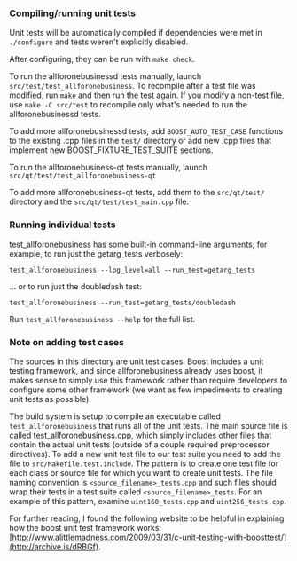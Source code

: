 ### Compiling/running unit tests

Unit tests will be automatically compiled if dependencies were met in `./configure`
and tests weren't explicitly disabled.

After configuring, they can be run with `make check`.

To run the allforonebusinessd tests manually, launch `src/test/test_allforonebusiness`. To recompile
after a test file was modified, run `make` and then run the test again. If you
modify a non-test file, use `make -C src/test` to recompile only what's needed
to run the allforonebusinessd tests.

To add more allforonebusinessd tests, add `BOOST_AUTO_TEST_CASE` functions to the existing
.cpp files in the `test/` directory or add new .cpp files that
implement new BOOST_FIXTURE_TEST_SUITE sections.

To run the allforonebusiness-qt tests manually, launch `src/qt/test/test_allforonebusiness-qt`

To add more allforonebusiness-qt tests, add them to the `src/qt/test/` directory and
the `src/qt/test/test_main.cpp` file.

### Running individual tests

test_allforonebusiness has some built-in command-line arguments; for
example, to run just the getarg_tests verbosely:

    test_allforonebusiness --log_level=all --run_test=getarg_tests

... or to run just the doubledash test:

    test_allforonebusiness --run_test=getarg_tests/doubledash

Run `test_allforonebusiness --help` for the full list.

### Note on adding test cases

The sources in this directory are unit test cases.  Boost includes a
unit testing framework, and since allforonebusiness already uses boost, it makes
sense to simply use this framework rather than require developers to
configure some other framework (we want as few impediments to creating
unit tests as possible).

The build system is setup to compile an executable called `test_allforonebusiness`
that runs all of the unit tests.  The main source file is called
test_allforonebusiness.cpp, which simply includes other files that contain the
actual unit tests (outside of a couple required preprocessor
directives). To add a new unit test file to our test suite you need
to add the file to `src/Makefile.test.include`. The pattern is to
create one test file for each class or source file for which you want
to create unit tests.  The file naming convention is
`<source_filename>_tests.cpp` and such files should wrap their tests
in a test suite called `<source_filename>_tests`.  For an example of
this pattern, examine `uint160_tests.cpp` and `uint256_tests.cpp`.

For further reading, I found the following website to be helpful in
explaining how the boost unit test framework works:
[http://www.alittlemadness.com/2009/03/31/c-unit-testing-with-boosttest/](http://archive.is/dRBGf).
